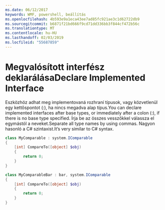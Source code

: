 ```yaml
---
ms.date: 06/12/2017
keywords: WMF, powershell, beállítás
ms.openlocfilehash: 4b593e9a1eca43ee7ad85fc921ae3c1d62722db9
ms.sourcegitcommit: b6871f21bd666f9cd71dd336bb3f844cf472b56c
ms.translationtype: MT
ms.contentlocale: hu-HU
ms.lasthandoff: 02/03/2019
ms.locfileid: "55687859"
---
```

# <a name="declare-implemented-interface"></a><span data-ttu-id="4d18e-102">Megvalósított interfész deklarálása</span><span class="sxs-lookup"><span data-stu-id="4d18e-102">Declare Implemented Interface</span></span>

<span data-ttu-id="4d18e-103">Eszközhöz adhat meg implementovaná rozhraní típusok, vagy közvetlenül egy kettőspontot (:), ha nincs megadva alap típus.</span><span class="sxs-lookup"><span data-stu-id="4d18e-103">You can declare implemented interfaces after base types, or immediately after a colon (:), if there is no base type specified.</span></span> <span data-ttu-id="4d18e-104">Írja be az összes vesszőkkel válassza el egymástól a neveket.</span><span class="sxs-lookup"><span data-stu-id="4d18e-104">Separate all type names by using commas.</span></span> <span data-ttu-id="4d18e-105">Nagyon hasonló a C# szintaxist.</span><span class="sxs-lookup"><span data-stu-id="4d18e-105">It’s very similar to C# syntax.</span></span>

```powershell
class MyComparable : system.IComparable
{
    [int] CompareTo([object] $obj)
    {
        return 0;
    }
}

class MyComparableBar : bar, system.IComparable
{
    [int] CompareTo([object] $obj)
    {
        return 0;
    }
}
```
